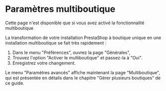 # Paramètres multiboutique

Cette page n'est disponible que si vous avez activé la fonctionnalité multiboutique

La transformation de votre installation PrestaShop à boutique unique en une installation multiboutique se fait très rapidement :

1. Dans le menu "Préférences", ouvrez la page "Générales",
2. Trouvez l'option "Activer le multiboutique" et passez-la à "Oui".
3. Enregistrez votre changement.

Le menu "Paramètres avancés" affiche maintenant la page "Multiboutique", qui est présentée en détails dans le chapitre "Gérer plusieurs boutiques" de ce guide.
